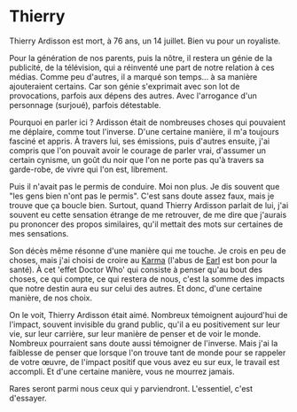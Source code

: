 # Thierry

Thierry Ardisson est mort, à 76 ans, un 14 juillet. Bien vu pour un royaliste.

Pour la génération de nos parents, puis la nôtre, il restera un génie de la publicité, de la télévision, qui a réinventé une part de notre relation à ces médias. Comme peu d'autres, il a marqué son temps... à sa manière ajouteraient certains. Car son génie s'exprimait avec son lot de provocations, parfois aux dépens des autres. Avec l'arrogance d'un personnage (surjoué), parfois détestable.

Pourquoi en parler ici ? Ardisson était de nombreuses choses qui pouvaient me déplaire, comme tout l'inverse. D'une certaine manière, il m'a toujours fasciné et appris. À travers lui, ses émissions, puis d'autres ensuite, j'ai compris que l'on pouvait avoir le courage de parler vrai, d'assumer un certain cynisme, un goût du noir que l'on ne porte pas qu'à travers sa garde-robe, de vivre qui l'on est, librement.

Puis il n'avait pas le permis de conduire. Moi non plus. Je dis souvent que "les gens bien n'ont pas le permis". C'est sans doute assez faux, mais je trouve que ça boucle bien. Surtout, quand Thierry Ardisson parlait de lui, j'ai souvent eu cette sensation étrange de me retrouver, de me dire que j'aurais pu prononcer des propos similaires, qu'il mettait des mots sur certaines de mes sensations.

Son décès même résonne d'une manière qui me touche. Je crois en peu de choses, mais j'ai choisi de croire au [Karma](https://fr.wikipedia.org/wiki/Karma) (l'abus de [Earl](https://fr.wikipedia.org/wiki/Earl_(s%C3%A9rie_t%C3%A9l%C3%A9vis%C3%A9e)) est bon pour la santé). À cet 'effet Doctor Who' qui consiste à penser qu'au bout des choses, ce qui compte, ce qui restera de nous, c'est la somme des impacts que notre destin aura eu sur celui des autres. Et donc, d'une certaine manière, de nos choix.

On le voit, Thierry Ardisson était aimé. Nombreux témoignent aujourd'hui de l'impact, souvent invisible du grand public, qu'il a eu positivement sur leur vie, sur leur carrière, sur leur manière de penser et de voir le monde. Nombreux pourraient sans doute aussi témoigner de l'inverse. Mais j'ai la faiblesse de penser que lorsque l'on trouve tant de monde pour se rappeler de votre œuvre, de l'impact positif que vous avez eu sur eux, le travail est accompli. Et d'une certaine manière, vous ne mourrez jamais.

Rares seront parmi nous ceux qui y parviendront. L'essentiel, c'est d'essayer.
